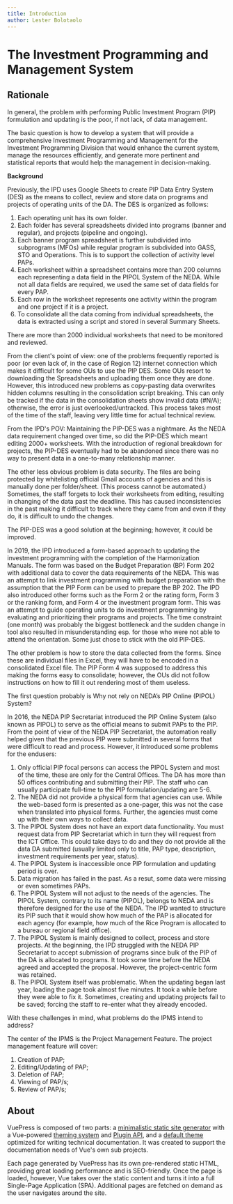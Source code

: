 ```yaml
---
title: Introduction
author: Lester Bolotaolo
---
```

# The Investment Programming and Management System

## Rationale

In general, the problem with performing Public Investment Program (PIP) formulation and updating is the poor, if not lack, of data management. 

The basic question is how to develop a system that will provide a comprehensive Investment Programming and Management for the Investment Programming Division that would enhance the current system, manage the resources efficiently, and generate more pertinent and statistical reports that would help the management in decision-making.

**Background**

Previously, the IPD uses Google Sheets to create PIP Data Entry System (DES) as the means to collect, review and store data on programs and projects of operating units of the DA. The DES is organized as follows:

1.	Each operating unit has its own folder.
2.	Each folder has several spreadsheets divided into programs (banner and regular), and projects (pipeline and ongoing).
3.	Each banner program spreadsheet is further subdivided into subprograms (MFOs) while regular program is subdivided into GASS, STO and Operations. This is to support the collection of activity level PAPs.
4.	Each worksheet within a spreadsheet contains more than 200 columns each representing a data field in the PIPOL System of the NEDA. While not all data fields are required, we used the same set of data fields for every PAP.
5.	Each row in the worksheet represents one activity within the program and one project if it is a project.
6.	To consolidate all the data coming from individual spreadsheets, the data is extracted using a script and stored in several Summary Sheets.

There are more than 2000 individual worksheets that need to be monitored and reviewed. 

From the client's point of view: one of the problems frequently reported is poor (or even lack of, in the case of Region 12) internet connection which makes it difficult for some OUs to use the PIP DES. Some OUs resort to downloading the Spreadsheets and uploading them once they are done. However, this introduced new problems as copy-pasting data overwrites hidden columns resulting in the consolidation script breaking. This can only be tracked if the data in the consolidation sheets show invalid data (#N/A); otherwise, the error is just overlooked/untracked. This process takes most of the time of the staff, leaving very little time for actual technical review. 

From the IPD's POV: Maintaining the PIP-DES was a nightmare. As the NEDA data requirement changed over time, so did the PIP-DES which meant editing 2000+ worksheets. With the introduction of regional breakdown for projects, the PIP-DES eventually had to be abandoned since there was no way to present data in a one-to-many relationship manner.

The other less obvious problem is data security. The files are being protected by whitelisting official Gmail accounts of agencies and this is manually done per folder/sheet. (This process cannot be automated.) Sometimes, the staff forgets to lock their worksheets from editing, resulting in changing of the data past the deadline. This has caused inconsistencies in the past making it difficult to track where they came from and even if they do, it is difficult to undo the changes.

The PIP-DES was a good solution at the beginning; however, it could be improved.

In 2019, the IPD introduced a form-based approach to updating the investment programming with the completion of the Harmonization Manuals. The form was based on the Budget Preparation (BP) Form 202 with additional data to cover the data requirements of the NEDA. This was an attempt to link investment programming with budget preparation with the assumption that the PIP Form can be used to prepare the BP 202. The IPD also introduced other forms such as the Form 2 or the rating form, Form 3 or the ranking form, and Form 4 or the investment program form. This was an attempt to guide operating units to do investment programming by evaluating and prioritizing their programs and projects. The time constraint (one month) was probably the biggest bottleneck and the sudden change in tool also resulted in misunderstanding esp. for those who were not able to attend the orientation. Some just chose to stick with the old PIP-DES.

The other problem is how to store the data collected from the forms. Since these are individual files in Excel, they will have to be encoded in a consolidated Excel file. The PIP Form 4 was supposed to address this making the forms easy to consolidate; however, the OUs did not follow instructions on how to fill it out rendering most of them useless.

The first question probably is Why not rely on NEDA’s PIP Online (PIPOL) System?

In 2016, the NEDA PIP Secretariat introduced the PIP Online System (also known as PIPOL) to serve as the official means to submit PAPs to the PIP. From the point of view of the NEDA PIP Secretariat, the automation really helped given that the previous PIP were submitted in several forms that were difficult to read and process. However, it introduced some problems for the endusers:

1.	Only official PIP focal persons can access the PIPOL System and most of the time, these are only for the Central Offices. The DA has more than 50 offices contributing and submitting their PIP. The staff who can usually participate full-time to the PIP formulation/updating are 5-6.
2.	The NEDA did not provide a physical form that agencies can use. While the web-based form is presented as a one-pager, this was not the case when translated into physical forms. Further, the agencies must come up with their own ways to collect data.
3.	The PIPOL System does not have an export data functionality. You must request data from PIP Secretariat which in turn they will request from the ICT Office. This could take days to do and they do not provide all the data DA submitted (usually limited only to title, PAP type, description, investment requirements per year, status).
4.	The PIPOL System is inaccessible once PIP formulation and updating period is over.
5.	Data migration has failed in the past. As a resut, some data were missing or even sometimes PAPs.
6.	The PIPOL System will not adjust to the needs of the agencies. The PIPOL System, contrary to its name (PIPOL), belongs to NEDA and is therefore designed for the use of the NEDA. The IPD wanted to structure its PIP such that it would show how much of the PAP is allocated for each agency (for example, how much of the Rice Program is allocated to a bureau or regional field office).
7.	The PIPOL System is mainly designed to collect, process and store projects. At the beginning, the IPD struggled with the NEDA PIP Secretariat to accept submission of programs since bulk of the PIP of the DA is allocated to programs. It took some time before the NEDA agreed and accepted the proposal. However, the project-centric form was retained.
8.	The PIPOL System itself was problematic. When the updating began last year, loading the page took almost five minutes. It took a while before they were able to fix it. Sometimes, creating and updating projects fail to be saved; forcing the staff to re-enter what they already encoded.

With these challenges in mind, what problems do the IPMS intend to address?	

The center of the IPMS is the Project Management Feature. The project management feature will cover:

1. Creation of PAP;
2. Editing/Updating of PAP;
3. Deletion of PAP;
4. Viewing of PAP/s;
5. Review of PAP/s;

## About

VuePress is composed of two parts: a [minimalistic static site generator](https://github.com/vuejs/vuepress/tree/master/packages/%40vuepress/core) with a Vue-powered [theming system](https://v1.vuepress.vuejs.org/theme/) and [Plugin API](https://v1.vuepress.vuejs.org/plugin/), and a [default theme](https://v1.vuepress.vuejs.org/theme/default-theme-config.html) optimized for writing technical documentation. It was created to support the documentation needs of Vue's own sub projects.

Each page generated by VuePress has its own pre-rendered static HTML, providing great loading performance and is SEO-friendly. Once the page is loaded, however, Vue takes over the static content and turns it into a full Single-Page Application (SPA). Additional pages are fetched on demand as the user navigates around the site.
